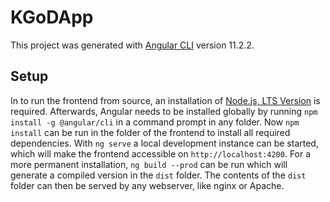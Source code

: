 # KGoDApp

This project was generated with [Angular CLI](https://github.com/angular/angular-cli) version 11.2.2.

## Setup

In to run the frontend from source, an installation of [Node.js, LTS Version](https://nodejs.org/en/) is required. Afterwards, Angular needs to be installed globally by running `npm install -g @angular/cli` in a command prompt in any folder. Now `npm install` can be run in the folder of the frontend to install all required dependencies. With `ng serve` a local development instance can be started, which will make the frontend accessible on `http://localhost:4200`. For a more permanent installation, `ng build --prod` can be run which will generate a compiled version in the `dist` folder. The contents of the `dist` folder can then be served by any webserver, like nginx or Apache.
